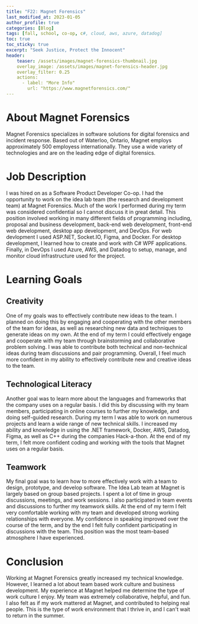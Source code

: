 ```yaml
---
title: "F22: Magnet Forensics"
last_modified_at: 2023-01-05
author_profile: true
categories: [Blog]
tags: [fall, school, co-op, c#, cloud, aws, azure, datadog]
toc: true
toc_sticky: true
excerpt: "Seek Justice, Protect the Innocent"
header:
    teaser: /assets/images/magnet-forensics-thumbnail.jpg
    overlay_image: /assets/images/magnet-forensics-header.jpg
    overlay_filter: 0.25
    actions:
      - label: "More Info"
        url: "https://www.magnetforensics.com/"
---
```


# About Magnet Forensics
Magnet Forensics specializes in software solutions for digital forensics and incident response. Based out of Waterloo, Ontario, Magnet employs approximately 500 employess internationally. They use a wide variety of technologies and are on the leading edge of digital forensics.

# Job Description
I was hired on as a Software Product Developer Co-op. I had the opportunity to work on the idea lab team (the research and development team) at Magnet Forensics. Much of the work I performed during my term was considered confidential so I cannot discuss it in great detail. This position involved working in many different fields of programming including, proposal and business development, back-end web development, front-end web development, desktop app development, and DevOps. For web devlopment I used ASP.NET, Socket.IO, Figma, and Docker. For desktop development, I learned how to create and work with C# WPF applications. Finally, in DevOps I used Azure, AWS, and Datadog to setup, manage, and monitor cloud infrastructure used for the project.

# Learning Goals
## Creativity
One of my goals was to effectively contribute new ideas to the team. I planned on doing this by engaging and cooperating with the other members of the team for ideas, as well as researching new data and techniques to generate ideas on my own. At the end of my term I could effectively engage and cooperate with my team through brainstorming and collaborative problem solving. I was able to contribute both technical and non-technical ideas during team discussions and pair programming. Overall, I feel much more confident in my ability to effectively contribute new and creative ideas to the team. 
## Technological Literacy
Another goal was to learn more about the languages and frameworks that the company uses on a regular basis. I did this by discussing with my team members, participating in online courses to further my knowledge, and doing self-guided research. During my term I was able to work on numerous projects and learn a wide range of new technical skills. I increased my ability and knowledge in using the .NET framework, Docker, AWS, Datadog, Figma, as well as C++ during the companies Hack-a-thon. At the end of my term, I felt more confident coding and working with the tools that Magnet uses on a regular basis.
## Teamwork
My final goal was to learn how to more effectively work with a team to design, prototype, and develop software. The Idea Lab team at Magnet is largely based on group based projects. I spent a lot of time in group discussions, meetings, and work sessions. I also participated in team events and discussions to further my teamwork skills. At the end of my term I felt very comfortable working with my team and developed strong working relationships with everyone. My confidence in speaking improved over the course of the term, and by the end I felt fully confident participating in discussions with the team. This position was the most team-based atmosphere I have experienced.

# Conclusion
Working at Magnet Forensics greatly increased my technical knowledge. However, I learned a lot about team based work culture and business development. My experience at Magnet helped me determine the type of work culture I enjoy. My team was extremely collaborative, helpful, and fun. I also felt as if my work mattered at Magnet, and contributed to helping real people. This is the type of work environment that I thrive in, and I can't wait to return in the summer.